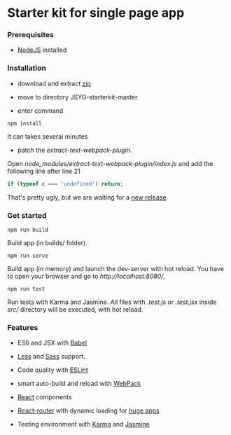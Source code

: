 # Starter kit for single page app


### Prerequisites
* [NodeJS](https://nodejs.org/en/) installed


### Installation

* download and extract [zip](https://github.com/YannickBochatay/JSYG-starterkit/archive/master.zip)

* move to directory JSYG-starterkit-master

* enter command
```shell
npm install
```
It can takes several minutes

* patch the *extract-text-webpack-plugin*.

Open *node_modules/extract-text-webpack-plugin/index.js* and add the following line after line 21
```javascript
if (typeof c === 'undefined') return;
```
That's pretty ugly, but we are waiting for a [new release](https://github.com/webpack/extract-text-webpack-plugin/issues/115)


### Get started
```shell
npm run build
```
Build app (in builds/ folder).

```shell
npm run serve
```
Build app (in memory) and launch the dev-server with hot reload.
You have to open your browser and go to *http://localhost:8080/*.


```shell
npm run test
```
Run tests with Karma and Jasmine. All files with *.test.js* or *.test.jsx* inside *src/* directory will be executed, with hot reload.




### Features

* ES6 and JSX with [Babel](https://babeljs.io/)

* [Less](http://lesscss.org/) and [Sass](http://sass-lang.com/) support.

* Code quality with [ESLint](http://eslint.org/)

* smart auto-build and reload with [WebPack](https://webpack.github.io/)

* [React](https://facebook.github.io/react/) components

* [React-router](https://github.com/reactjs/react-router/) with dynamic loading for [huge apps](https://github.com/reactjs/react-router/tree/master/examples/huge-apps)

* Testing environment with [Karma](https://karma-runner.github.io/) and [Jasmine](http://jasmine.github.io/)
